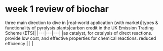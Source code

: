 # week 1 review of biochar

three main direction to dive in
|real-world application (with market)|types & functionality of pyrolysis plants|carbon credit in the UK Emission Trading Scheme (ETS)|
|---|---|---|
|as catalyst, for catalysis of direct reactions. provide low cost, and effective properties for chemical reactions. reduced efficiency | | |

